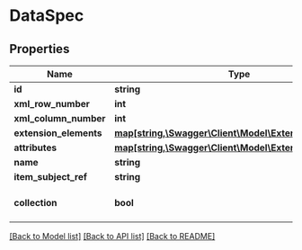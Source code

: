 # DataSpec

## Properties
Name | Type | Description | Notes
------------ | ------------- | ------------- | -------------
**id** | **string** |  | [optional] 
**xml_row_number** | **int** |  | [optional] 
**xml_column_number** | **int** |  | [optional] 
**extension_elements** | [**map[string,\Swagger\Client\Model\ExtensionElement[]]**](array.md) |  | [optional] 
**attributes** | [**map[string,\Swagger\Client\Model\ExtensionAttribute[]]**](array.md) |  | [optional] 
**name** | **string** |  | [optional] 
**item_subject_ref** | **string** |  | [optional] 
**collection** | **bool** |  | [optional] [default to false]

[[Back to Model list]](../README.md#documentation-for-models) [[Back to API list]](../README.md#documentation-for-api-endpoints) [[Back to README]](../README.md)


